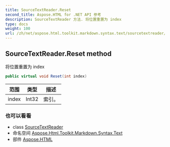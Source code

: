 ```yaml
---
title: SourceTextReader.Reset
second_title: Aspose.HTML for .NET API 参考
description: SourceTextReader 方法. 将位置重置为 index
type: docs
weight: 100
url: /zh/net/aspose.html.toolkit.markdown.syntax.text/sourcetextreader/reset/
---
```

## SourceTextReader.Reset method

将位置重置为 index

```csharp
public virtual void Reset(int index)
```

| 范围 | 类型 | 描述 |
| --- | --- | --- |
| index | Int32 | 索引。 |

### 也可以看看

* class [SourceTextReader](../)
* 命名空间 [Aspose.Html.Toolkit.Markdown.Syntax.Text](../../sourcetextreader/)
* 部件 [Aspose.HTML](../../../)



